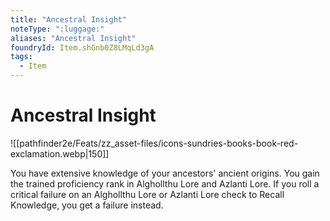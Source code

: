 ```yaml
---
title: "Ancestral Insight"
noteType: ":luggage:"
aliases: "Ancestral Insight"
foundryId: Item.shGnb0Z8LMqLd3gA
tags:
  - Item
---
```


# Ancestral Insight
![[pathfinder2e/Feats/zz_asset-files/icons-sundries-books-book-red-exclamation.webp|150]]

You have extensive knowledge of your ancestors' ancient origins. You gain the trained proficiency rank in Alghollthu Lore and Azlanti Lore. If you roll a critical failure on an Alghollthu Lore or Azlanti Lore check to Recall Knowledge, you get a failure instead.
